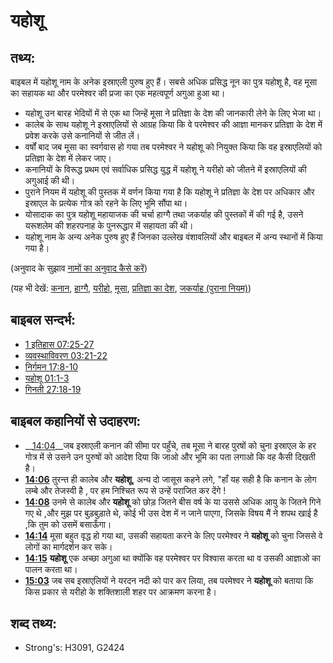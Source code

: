 # यहोशू #

## तथ्य: ##

बाइबल में यहोशू नाम के अनेक इस्राएली पुरुष हुए हैं। सबसे अधिक प्रसिद्ध नून का पुत्र यहोशू है, वह मूसा का सहायक था और परमेश्वर की प्रजा का एक महत्वपूर्ण अगुआ हुआ था।

* यहोशू उन बारह भेदियों में से एक था जिन्हें मूसा ने प्रतिज्ञा के देश की जानकारी लेने के लिए भेजा था।
* कालेब के साथ यहोशू ने इस्राएलियों से आग्रह किया कि वे परमेश्वर की आज्ञा मानकर प्रतिज्ञा के देश में प्रवेश करके उसे कनानियों से जीत लें।
* वर्षों बाद जब मूसा का स्वर्गवास हो गया तब परमेश्वर ने यहोशू को नियुक्त किया कि वह इस्राएलियों को प्रतिज्ञा के देश में लेकर जाए।
* कनानियों के विरूद्ध प्रथम एवं सर्वाधिक प्रसिद्ध युद्ध में यहोशू ने यरीहो को जीतने में इस्राएलियों की अगुआई की थी।
* पुराने नियम में यहोशू की पुस्तक में वर्णन किया गया है कि यहोशू ने प्रतिज्ञा के देश पर अधिकार और इस्राएल के प्रत्येक गोत्र को रहने के लिए भूमि सौंपा था।
* योसादाक का पुत्र यहोशू महायाजक की चर्चा हाग्गै तथा जकर्याह की पुस्तकों में की गई है, उसने यरूशलेम की शहरपनाह के पुनरूद्धार में सहायता की थी।
* यहोशू नाम के अन्य अनेक पुरुष हुए हैं जिनका उल्लेख वंशावलियों और बाइबल में अन्य स्थानों में किया गया है।
  

(अनुवाद के सुझाव [नामों का अनुवाद कैसे करें](rc://hi/ta/man/translate/translate-names))

(यह भी देखें: [कनान](../names/canaan.md), [हाग्गै](../names/haggai.md), [यरीहो](../names/jericho.md), [मूसा](../names/moses.md), [प्रतिज्ञा का देश](../kt/promisedland.md), [जकर्याह (पुराना नियम)](../names/zechariahot.md))
 
## बाइबल सन्दर्भ: ##

* [1 इतिहास 07:25-27](rc://hi/tn/help/1ch/07/25)
* [व्यवस्थाविवरण 03:21-22](rc://hi/tn/help/deu/03/21)
* [निर्गमन 17:8-10](rc://hi/tn/help/exo/17/08)
* [यहोशू 01:1-3](rc://hi/tn/help/jos/01/01)
* [गिनती 27:18-19](rc://hi/tn/help/num/27/18)

## बाइबल कहानियों से उदाहरण: ##

* __[14:04](rc://hi/tn/help/obs/14/04)__जब इस्राएली कनान की सीमा पर पहुँचे, तब मूसा ने बारह पुरषों को चुना इस्राएल के हर गोत्र में से उसने उन पुरुषों को आदेश दिया कि जाओ और भूमि का पता लगाओ कि वह कैसी दिखती है।
* __[14:06](rc://hi/tn/help/obs/14/06)__ तुरन्त ही कालेब और __यहोशू__, अन्य दो जासूस कहने लगे, "हाँ यह सही है कि कनान के लोग लम्बे और तेजस्वी है , पर हम निश्चित रूप से उन्हें पराजित कर देंगे ! 
* __[14:08](rc://hi/tn/help/obs/14/08)__  उनमे से कालेब और __यहोशू__ को छोड़ जितने बीस वर्ष के या उससे अधिक आयु के जितने गिने गए थे ,और मुझ पर बुड़बुड़ाते थे, कोई भी उस देश में न जाने पाएगा, जिसके विषय मैं ने शपथ खाई है ,कि तुम को उसमें बसाऊँगा।
* __[14:14](rc://hi/tn/help/obs/14/14)__ मूसा बहुत वृद्ध हो गया था, उसकी सहायता करने के लिए परमेश्वर ने __यहोशू__ को चुना जिससे वे लोगों का मार्गदर्शन कर सके।  
* __[14:15](rc://hi/tn/help/obs/14/15)__ __यहोशू__ एक अच्छा अगुआ था क्योंकि वह परमेश्वर पर विश्वास करता था व उसकी आज्ञाओ का पालन करता था। 
* __[15:03](rc://hi/tn/help/obs/15/03)__ जब सब इस्राएलियों ने यरदन नदी को पार कर लिया, तब परमेश्वर ने __यहोशू__ को बताया कि किस प्रकार से यरीहो के शक्तिशाली शहर पर आक्रमण करना है।

## शब्द तथ्य: ##

* Strong's: H3091, G2424
